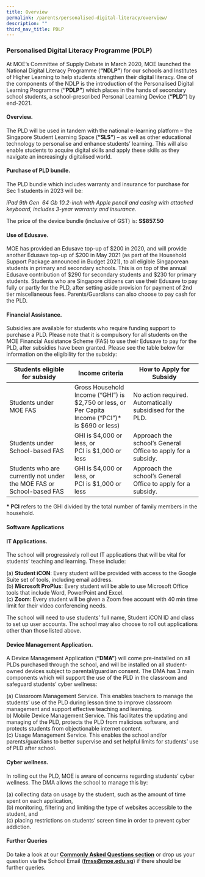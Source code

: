 ```yaml
---
title: Overview
permalink: /parents/personalised-digital-literacy/overview/
description: ""
third_nav_title: PDLP
---
```




### Personalised Digital Literacy Programme (PDLP)

  

At MOE’s Committee of Supply Debate in March 2020, MOE launched the National Digital Literacy Programme (**“NDLP”**) for our schools and Institutes of Higher Learning to help students strengthen their digital literacy. One of the components of the NDLP is the introduction of the Personalised Digital Learning Programme (**“PDLP”**) which places in the hands of secondary school students, a school-prescribed Personal Learning Device (**“PLD”**) by end-2021. 

  

#### Overview.

The PLD will be used in tandem with the national e-learning platform – the Singapore Student Learning Space (**“SLS”**) – as well as other educational technology to personalise and enhance students’ learning. This will also enable students to acquire digital skills and apply these skills as they navigate an increasingly digitalised world. 

  

#### Purchase of PLD bundle. 

The PLD bundle which includes warranty and insurance for purchase for Sec 1 students in 2023 will be: 

  

_iPad 9th Gen  64 Gb 10.2-inch with Apple pencil and casing with attached keyboard, includes 3-year warranty and insurance._ 

  

The price of the device bundle (inclusive of GST) is: **S$857.50**

  

#### Use of Edusave.

MOE has provided an Edusave top-up of $200 in 2020, and will provide another Edusave top-up of $200 in May 2021 (as part of the Household Support Package announced in Budget 2021), to all eligible Singaporean students in primary and secondary schools. This is on top of the annual Edusave contribution of $290 for secondary students and $230 for primary students. Students who are Singapore citizens can use their Edusave to pay fully or partly for the PLD, after setting aside provision for payment of 2nd tier miscellaneous fees. Parents/Guardians can also choose to pay cash for the PLD. 

  

#### Financial Assistance. 

Subsidies are available for students who require funding support to purchase a PLD. Please note that it is compulsory for all students on the MOE Financial Assistance Scheme (FAS) to use their Edusave to pay for the PLD, after subsidies have been granted. Please see the table below for information on the eligibility for the subsidy:

| Students eligible for subsidy | Income criteria | How to Apply for Subsidy |
|---|---|---|
| Students under MOE FAS | Gross Household Income (“GHI”) is $2,750 or less, or<br>Per Capita Income (“PCI”)* is $690 or less) | No action required. Automatically subsidised for the PLD. |
| Students under School-based FAS | GHI is $4,000 or less, or<br>PCI is $1,000 or less | Approach the school’s General Office to apply for a subsidy. |
| Students who are currently not under the MOE FAS or School-based FAS | GHI is $4,000 or less, or<br>PCI is $1,000 or less | Approach the school’s General Office to apply for a subsidy. |

**\* PCI** refers to the GHI divided by the total number of family members in the household.

#### Software Applications

#### IT Applications.

The school will progressively roll out IT applications that will be vital for students’ teaching and learning. These include: 

(a) **Student iCON**: Every student will be provided with access to the Google Suite set of tools, including email address. <Br>
(b) **Microsoft ProPlus**: Every student will be able to use Microsoft Office tools that include Word, PowerPoint and Excel. <br>
(c) **Zoom**: Every student will be given a Zoom free account with 40 min time limit for their video conferencing needs.  

The school will need to use students’ full name, Student iCON ID and class to set up user accounts. The school may also choose to roll out applications other than those listed above. 

  

#### Device Management Application.

A Device Management Application (**“DMA”**) will come pre-installed on all PLDs purchased through the school, and will be installed on all student-owned devices subject to parental/guardian consent. The DMA has 3 main components which will support the use of the PLD in the classroom and safeguard students’ cyber wellness:

(a) Classroom Management Service. This enables teachers to manage the students’ use of the PLD during lesson time to improve classroom management and support effective teaching and learning. <Br>
b) Mobile Device Management Service. This facilitates the updating and managing of the PLD, protects the PLD from malicious software, and protects students from objectionable internet content.<br>
(c) Usage Management Service. This enables the school and/or parents/guardians to better supervise and set helpful limits for students’ use of PLD after school.

  

#### Cyber wellness.

In rolling out the PLD, MOE is aware of concerns regarding students’ cyber wellness. The DMA allows the school to manage this by: 

(a) collecting data on usage by the student, such as the amount of time spent on each application, <br>
(b) monitoring, filtering and limiting the type of websites accessible to the student, and<br>
(c) placing restrictions on students’ screen time in order to prevent cyber addiction. 

  

#### Further Queries

Do take a look at our [**Commonly Asked Questions section**](https://staging.d1wp5xkpm2dbnc.amplifyapp.com/parents/personalised-digital-literacy/commonly-asked-questions/) or drop us your question via the School Email (**[fmss@moe.edu.sg](mailto:fmss@moe.edu.sg)**) if there should be further queries.